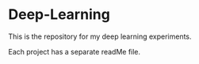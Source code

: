 # Deep-Learning

This is the repository for my deep learning experiments.

Each project has a separate readMe file.